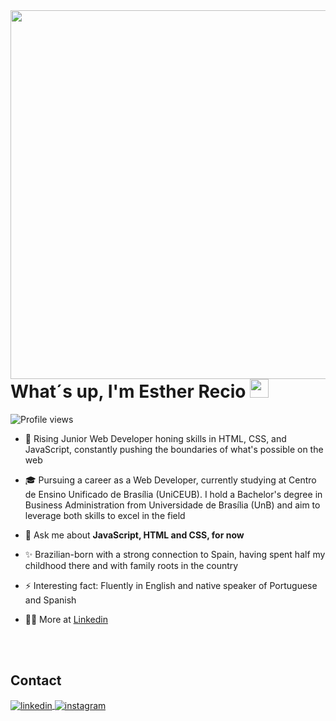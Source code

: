 <img align="right" height="590em" src="https://raw.githubusercontent.com/gist/recioes/5d35825c0fd962c8bad0861ce99d439e/raw/d48570d6c6f6ff157cd4ca88c72a036b089f5881/githubcard.svg"/>
<h1 align="left">What´s up, I'm Esther Recio <img src="https://raw.githubusercontent.com/kaueMarques/kaueMarques/master/hi.gif" height="30px"></h1>
<p align="left"> <img src="https://komarev.com/ghpvc/?username=recioes&color=yellow" alt="Profile views" /> </p>

- 🚀 Rising Junior Web Developer honing skills in HTML, CSS, and JavaScript, constantly pushing the boundaries of what's possible on the web

- 🎓 Pursuing a career as a Web Developer, currently studying at Centro de Ensino Unificado de Brasília (UniCEUB). I hold a Bachelor's degree in Business Administration from Universidade de Brasília (UnB) and aim to leverage both skills to excel in the field

- 💬 Ask me about **JavaScript, HTML and CSS, for now**

- ✨ Brazilian-born with a strong connection to Spain, having spent half my childhood there and with family roots in the country 

- ⚡ Interesting fact: Fluently in English and native speaker of Portuguese and Spanish 

- 👨‍💻 More at [Linkedin](https://www.linkedin.com/in/estherrecio/)

<!--

<br><br>

## 🛠 &nbsp;Tech Stack

![JavaScript](https://img.shields.io/badge/-JavaScript-05122A?style=flat&logo=javascript)&nbsp;
![HTML](https://img.shields.io/badge/-HTML-05122A?style=flat&logo=HTML5)&nbsp;
![CSS](https://img.shields.io/badge/-CSS-05122A?style=flat&logo=CSS3&logoColor=1572B6)&nbsp;
![Git](https://img.shields.io/badge/-Git-05122A?style=flat&logo=git)&nbsp;
![GitHub](https://img.shields.io/badge/-GitHub-05122A?style=flat&logo=github)&nbsp;
![Visual Studio Code](https://img.shields.io/badge/-Visual%20Studio%20Code-05122A?style=flat&logo=visual-studio-code&logoColor=007ACC)&nbsp;
<br><br>

## ⚙️ &nbsp;GitHub Analytics

<p align="left">
<img width="530em" src="https://github-readme-stats.vercel.app/api?username=recioes&show_icons=true&theme=vision-friendly-dark" alt="Esther's stats"/>
<img width="530em" src="https://github-readme-stats.vercel.app/api/top-langs/?username=recioes&layout=compact&theme=vision-friendly-dark" alt="Esther´s most used languages"/>
</p>
-->

<br><br>

## Contact

<a href="https://www.linkedin.com/in/estherrecio/" target="_blank">
  <img align="center" src="https://img.shields.io/badge/-EstherRecio-05122A?style=flat&logo=linkedin" alt="linkedin"/>
</a>
<a href="https://www.instagram.com/esther__recio/" target="_blank">
 <img align="center" src="https://img.shields.io/badge/-EstherRecio-05122A?style=flat&logo=instagram" alt="instagram"/>
</a>

</p>

<!--


